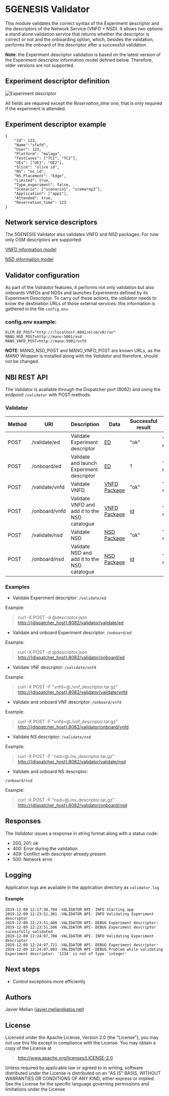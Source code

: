 # 5GENESIS Validator

This module validates the correct syntax of the Experiment descriptor and the descriptors of the Network Service (VNFD + NSD). It allows two options: a stand alone validation service that returns whether the descriptor is correct or not and the onboarding option, which, besides the validation, performs the onboard of the descriptor after a successful validation.

**Note**: the Experiment descriptor validation is based on the latest version of the Experiment descriptor information model defined below. Therefore, older versions are not supported.

## Experiment descriptor definition

![Experiment descriptor](./images/ED.png)

All fields are required except the *Reservation_time* one, that is only required if the experiment is attended.

## Experiment descriptor example

    {
        "Id": 123,
        "Name":"sfafd",
        "User": 123,
        "Platform": "malaga",
        "TestCases": ["TC1", "TC2"], 
        "UEs": ["UE1", "UE2"], 
        "Slice": "slice id", 
        "NS": "ns_id",
        "NS_Placement": "Edge",
        "Limited": true,
        "Type_experiment": false,
        "Scenario": ["scenario1", "scemarop2"], 
        "Application": ["app1"],
        "Attended": true, 
        "Reservation_time": 123 
    }    

## Network service descriptors

The 5GENESIS Validator also validates VNFD and NSD packages.
For now only OSM descriptors are supported:

[VNFD information model](http://osm-download.etsi.org/ftp/osm-doc/vnfd.html "VNFD IM")

[NSD information model](http://osm-download.etsi.org/ftp/osm-doc/nsd.html "NSD IM")

## Validator configuration

As part of the *Validator* features, it performs not only validation but also onboards VNFDs and NDSs and launches Experiments defined by its Experiment Descriptor. To carry ouf these actions, the *validator* needs to know the destination URLs of those external services: this information is gathered in the file `config.env`.

### config.env example:

    ELCM_ED_POST="http:///localhost:8082/elcm/v0/run"
    MANO_NSD_POST=http://mano:5001/nsd
    MANO_VNFD_POST=http://mano:5001/vnfd

**NOTE**: MANO_NSD_POST and MANO_VNFD_POST are known URLs, as the *MANO Wrapper* is installed along with the *Validator* and therefore, should not be changed.


## NBI REST API

The Validator is available through the Dispatcher port (8082) and using the endpoint `/validator` with POST methods:

### Validator 

| **Method**  | **URI** | **Description** | **Data** | **Successful result** | **Error result** |
| ------- | --- | ------------| ---- | --------- | ------------ |
| POST  | /validate/ed | Validate Experiment descriptor | [ED](experiment_schema.json) | "ok" | "Error message" |
| POST  | /onboard/ed | Validate and launch Experiment descriptor | [ED](experiment_schema.json) | ? | "Error message" |
| POST  | /validate/vnfd | Validate VNFD | [VNFD Package](https://osm-download.etsi.org/ftp/osm-6.0-six/7th-hackfest/packages/) | "ok" | "Error message" |
| POST  | /onboard/vnfd | Validate VNFD and add it to the NSD catalogue | [VNFD Package](https://osm-download.etsi.org/ftp/osm-6.0-six/7th-hackfest/packages/) | [id](schemas/osm_id.json) | "Error message" |
| POST  | /validate/nsd | Validate NSD | [NSD Package](https://osm-download.etsi.org/ftp/osm-6.0-six/7th-hackfest/packages/) | "ok" | "Error message" |
| POST  | /onboard/nsd | Validate NSD and add it to the NSD catalogue | [NSD Package](https://osm-download.etsi.org/ftp/osm-6.0-six/7th-hackfest/packages/) | [id](schemas/osm_id.json) | "Error message" |


### Examples

- Validate Experiment descriptor:
`/validate/ed`

Example:
> curl -X POST -d @descriptor.json <http://{dispatcher_host}:8082/validator/validate/ed>

- Validate and onboard Experiment descriptor:
`/onboard/ed`

Example:
> curl -X POST -d @descriptor.json <http://{dispatcher_host}:8082/validator/onboard/ed>

- Validate VNF descriptor:
`/validate/vnfd`

Example:
> curl -X POST -F "vnfd=@./vnf_descriptor.tar.gz" <http://{dispatcher_host}:8082/validator/validate/vnfd>

- Validate and onboard VNF descriptor:
`/onboard/vnfd`

Example:
> curl -X POST -F "vnfd=@./vnf_descriptor.tar.gz" <http://{dispatcher_host}:8082/validator/onboard/vnfd>

- Validate NS descriptor:
`/validate/nsd`

Example:
> curl -X POST -F "nsd=@./ns_descriptor.tar.gz" <http://{dispatcher_host}:8082/validator/validate/nsd>

- Validate and onboard NS descriptor:

`/onboard/nsd`

Example:
> curl -X POST -F "nsd=@./ns_descriptor.tar.gz" <http://{dispatcher_host}:8082/validator/onboard/nsd>

## Responses

The *Validator* issues a response in string format along with a status code:

- 200, 201: ok
- 400: Error during the validation
- 409: Conflict with descriptor already present
- 500: Network error

## Logging

Application logs are available in the application directory as `validator.log`

#### Example

    2019-12-09 12:17:38,704 -VALIDATOR API- INFO Starting app
    2019-12-09 12:23:51,381 -VALIDATOR API- INFO Validating Experiment descriptor
    2019-12-09 12:23:51,400 -VALIDATOR API- DEBUG Experiment descriptor:
    2019-12-09 12:23:51,506 -VALIDATOR API- DEBUG Experiment descriptor sucessfully validated
    2019-12-09 12:24:07,708 -VALIDATOR API- INFO Validating Experiment descriptor
    2019-12-09 12:24:07,721 -VALIDATOR API- DEBUG Experiment descriptor:
    2019-12-09 12:24:07,803 -VALIDATOR API- DEBUG Problem while validating Experiment descriptor: '1234' is not of type 'integer'

## Next steps

- Control exceptions more efficiently

## Authors

Javier Melian (javier.melian@atos.net)

## License

Licensed under the Apache License, Version 2.0 (the "License");
you may not use this file except in compliance with the License.
You may obtain a copy of the License at

   > <http://www.apache.org/licenses/LICENSE-2.0>

Unless required by applicable law or agreed to in writing, software
distributed under the License is distributed on an "AS IS" BASIS,
WITHOUT WARRANTIES OR CONDITIONS OF ANY KIND, either express or implied.
See the License for the specific language governing permissions and
limitations under the License.

